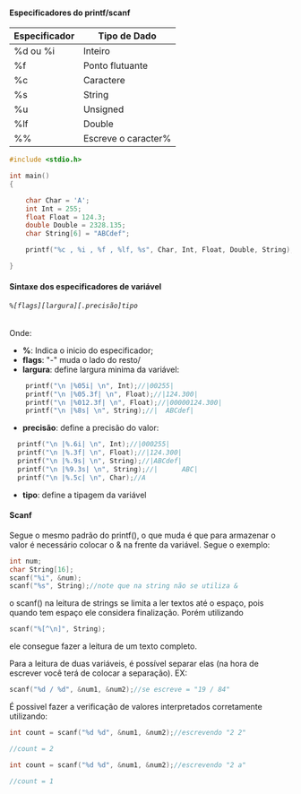 
#### Especificadores do printf/scanf

| Especificador | Tipo de Dado        |
| ------------- | ------------------- |
| %d ou %i      | Inteiro             |
| %f            | Ponto flutuante     |
| %c            | Caractere           |
| %s            | String              |
| %u            | Unsigned            |
| %lf           | Double              |
| %%            | Escreve o caracter% |
```C
#include <stdio.h>

int main()
{

    char Char = 'A';
    int Int = 255;
    float Float = 124.3;
    double Double = 2328.135;
    char String[6] = "ABCdef";

    printf("%c , %i , %f , %lf, %s", Char, Int, Float, Double, String);

}
```
#### Sintaxe dos especificadores de variável

###### ```%[flags][largura][.precisão]tipo```

Onde:
 - **%**: Indica o inicio do especificador;
 - **flags**: "-" muda o lado do resto/
 - **largura**: define largura minima da variável:
```C
	printf("\n |%05i| \n", Int);//|00255|
    printf("\n |%05.3f| \n", Float);//|124.300|
    printf("\n |%012.3f| \n", Float);//|00000124.300|
    printf("\n |%8s| \n", String);//|  ABCdef|
```
 - **precisão**: define a precisão do valor:
  ```C
	printf("\n |%.6i| \n", Int);//|000255|
    printf("\n |%.3f| \n", Float);//|124.300|
    printf("\n |%.9s| \n", String);//|ABCdef|
    printf("\n |%9.3s| \n", String);//|      ABC|
    printf("\n |%.5c| \n", Char);//A
  ```
   - **tipo**: define a tipagem da variável

#### Scanf

Segue o mesmo padrão do printf(), o que muda é que para armazenar o valor é necessário colocar o & na frente da variável. Segue o exemplo:

```C
int num;
char String[16];
scanf("%i", &num);
scanf("%s", String);//note que na string não se utiliza &
```

o scanf() na leitura de strings se limita a ler textos até o espaço, pois quando tem espaço ele considera finalização. Porém utilizando
```C
scanf("%[^\n]", String);
```
ele consegue fazer a leitura de um texto completo.

Para a leitura de duas variáveis, é possível separar elas (na hora de escrever você terá  de colocar a separação). EX:

```C
scanf("%d / %d", &num1, &num2);//se escreve = "19 / 84"
```
É possivel fazer a verificação de valores interpretados corretamente utilizando:

```C
int count = scanf("%d %d", &num1, &num2);//escrevendo "2 2"

//count = 2

int count = scanf("%d %d", &num1, &num2);//escrevendo "2 a"

//count = 1
```